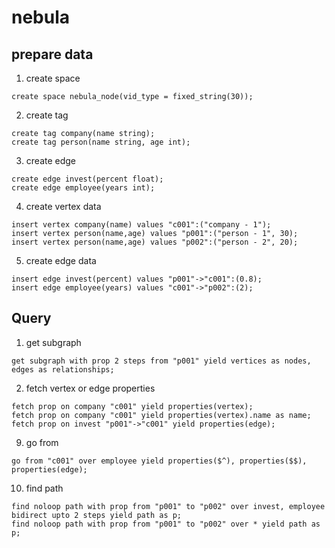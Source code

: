 # nebula

## prepare data

1. create space

```shell
create space nebula_node(vid_type = fixed_string(30));
```

2. create tag

```shell
create tag company(name string);
create tag person(name string, age int);
```

3. create edge

```shell
create edge invest(percent float);
create edge employee(years int);
```

4. create vertex data

```shell
insert vertex company(name) values "c001":("company - 1");
insert vertex person(name,age) values "p001":("person - 1", 30);
insert vertex person(name,age) values "p002":("person - 2", 20);
```

5. create edge data

```shell
insert edge invest(percent) values "p001"->"c001":(0.8);
insert edge employee(years) values "c001"->"p002":(2);
```

## Query

1. get subgraph

```shell
get subgraph with prop 2 steps from "p001" yield vertices as nodes, edges as relationships;
```

2. fetch vertex or edge properties

```shell
fetch prop on company "c001" yield properties(vertex);
fetch prop on company "c001" yield properties(vertex).name as name;
fetch prop on invest "p001"->"c001" yield properties(edge);
```

9. go from

```shell
go from "c001" over employee yield properties($^), properties($$), properties(edge);
```

10. find path

```shell
find noloop path with prop from "p001" to "p002" over invest, employee bidirect upto 2 steps yield path as p;
find noloop path with prop from "p001" to "p002" over * yield path as p;
```
